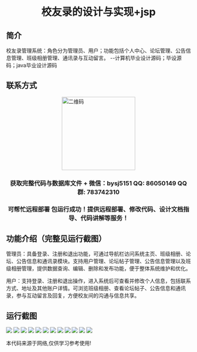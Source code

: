 <p><h1 align="center">校友录的设计与实现+jsp</h1></p>

## 简介
校友录管理系统：角色分为管理员、用户；功能包括个人中心、论坛管理、公告信息管理、班级相册管理、通讯录与互动留言。    --计算机毕业设计源码；毕设源码；java毕业设计源码


## 联系方式
<img src="https://bs-1329754181.cos.ap-shanghai.myqcloud.com/wx.jpg" alt="二维码" style="display: block; margin: 0 auto;" width="200px">
<p><h3 align="center">获取完整代码与数据库文件 + 微信：bysj5151 QQ: 86050149 QQ群: 783742310</h3></p>
<p><h3 align="center">可帮忙远程部署 包运行成功！提供远程部署、修改代码、设计文档指导、代码讲解等服务！</h3></p>

## 功能介绍（完整见运行截图）
管理员：具备登录、注册和退出功能，可通过导航栏访问系统主页、班级相册、论坛、公告信息和通讯录模块。支持用户管理、论坛帖子管理、公告信息管理以及班级相册管理，提供数据查询、编辑、删除和发布功能，便于整体系统维护和优化。

用户：支持登录、注册和退出操作，进入系统后可查看并修改个人信息，包括联系方式、地址及其他账户详情。可浏览班级相册、查看论坛帖子、公告信息和通讯录，参与互动留言及回复，方便校友间的沟通与信息共享。


## 运行截图
![](https://bs-1329754181.cos.ap-shanghai.myqcloud.com/ssm/AlumniRecordJsp/img/001.jpg)
![](https://bs-1329754181.cos.ap-shanghai.myqcloud.com/ssm/AlumniRecordJsp/img/002.jpg)
![](https://bs-1329754181.cos.ap-shanghai.myqcloud.com/ssm/AlumniRecordJsp/img/003.jpg)
![](https://bs-1329754181.cos.ap-shanghai.myqcloud.com/ssm/AlumniRecordJsp/img/004.jpg)
![](https://bs-1329754181.cos.ap-shanghai.myqcloud.com/ssm/AlumniRecordJsp/img/005.jpg)
![](https://bs-1329754181.cos.ap-shanghai.myqcloud.com/ssm/AlumniRecordJsp/img/006.jpg)
![](https://bs-1329754181.cos.ap-shanghai.myqcloud.com/ssm/AlumniRecordJsp/img/007.jpg)
![](https://bs-1329754181.cos.ap-shanghai.myqcloud.com/ssm/AlumniRecordJsp/img/008.jpg)
![](https://bs-1329754181.cos.ap-shanghai.myqcloud.com/ssm/AlumniRecordJsp/img/009.jpg)
![](https://bs-1329754181.cos.ap-shanghai.myqcloud.com/ssm/AlumniRecordJsp/img/010.jpg)
![](https://bs-1329754181.cos.ap-shanghai.myqcloud.com/ssm/AlumniRecordJsp/img/011.jpg)
![](https://bs-1329754181.cos.ap-shanghai.myqcloud.com/ssm/AlumniRecordJsp/img/012.jpg)

<p>本代码来源于网络,仅供学习参考使用!</p>
